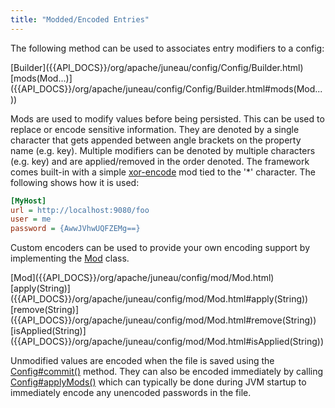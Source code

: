```yaml
---
title: "Modded/Encoded Entries"
---
```


The following method can be used to associates entry modifiers to a config:

<tree>
<node-0><java-class>[Builder]({{API_DOCS}}/org/apache/juneau/config/Config/Builder.html)</java-class></node-0>
<node-1><java-method>[mods(Mod...)]({{API_DOCS}}/org/apache/juneau/config/Config/Builder.html#mods(Mod...))</java-method></node-1>
</tree>

Mods are used to modify values before being persisted.
This can be used to replace or encode sensitive information.
They are denoted by a single character that gets appended between angle brackets on the property name (e.g.
key).
Multiple modifiers can be denoted by multiple characters (e.g.
key) and are applied/removed in the order denoted.
The framework comes built-in with a simple [xor-encode]({{API_DOCS}}/org/apache/juneau/config/mod/XorEncodeMod.html) mod tied to the '*' character.
The following shows how it is used:

```ini
[MyHost]
url = http://localhost:9080/foo
user = me
password = {AwwJVhwUQFZEMg==}
```

Custom encoders can be used to provide your own encoding support by implementing the [Mod]({{API_DOCS}}/org/apache/juneau/config/mod/Mod.html) class.

<tree>
<node-0><java-class>[Mod]({{API_DOCS}}/org/apache/juneau/config/mod/Mod.html)</java-class></node-0>
<node-1><java-method>[apply(String)]({{API_DOCS}}/org/apache/juneau/config/mod/Mod.html#apply(String))</java-method></node-1>
<node-1><java-method>[remove(String)]({{API_DOCS}}/org/apache/juneau/config/mod/Mod.html#remove(String))</java-method></node-1>
<node-1><java-method>[isApplied(String)]({{API_DOCS}}/org/apache/juneau/config/mod/Mod.html#isApplied(String))</java-method></node-1>
</tree>

Unmodified values are encoded when the file is saved using the [Config#commit()]({{API_DOCS}}/org/apache/juneau/config/Config.html#commit()) method.
They can also be encoded immediately by calling [Config#applyMods()]({{API_DOCS}}/org/apache/juneau/config/Config.html#applyMods()) which can typically be done during JVM startup to immediately encode any unencoded passwords in the file.
